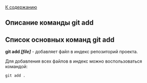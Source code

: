 [К содержанию](./README.md)
## Описание команды git add

Список основных команд git add
---
**git add *[file]*** - добавляет файл в индекс  репозиторий проекта.

Для добавления всех файлов в индекс можно воспользоваться командой:

```bash=
git add .
```
